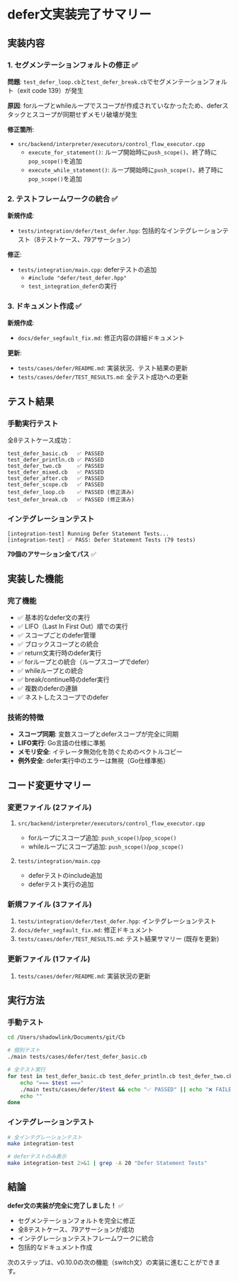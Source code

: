 # defer文実装完了サマリー

## 実装内容

### 1. セグメンテーションフォルトの修正 ✅
**問題**: `test_defer_loop.cb`と`test_defer_break.cb`でセグメンテーションフォルト（exit code 139）が発生

**原因**: forループとwhileループでスコープが作成されていなかったため、deferスタックとスコープが同期せずメモリ破壊が発生

**修正箇所**:
- `src/backend/interpreter/executors/control_flow_executor.cpp`
  - `execute_for_statement()`: ループ開始時に`push_scope()`、終了時に`pop_scope()`を追加
  - `execute_while_statement()`: ループ開始時に`push_scope()`、終了時に`pop_scope()`を追加

### 2. テストフレームワークの統合 ✅
**新規作成**:
- `tests/integration/defer/test_defer.hpp`: 包括的なインテグレーションテスト（8テストケース、79アサーション）

**修正**:
- `tests/integration/main.cpp`: deferテストの追加
  - `#include "defer/test_defer.hpp"`
  - `test_integration_defer`の実行

### 3. ドキュメント作成 ✅
**新規作成**:
- `docs/defer_segfault_fix.md`: 修正内容の詳細ドキュメント

**更新**:
- `tests/cases/defer/README.md`: 実装状況、テスト結果の更新
- `tests/cases/defer/TEST_RESULTS.md`: 全テスト成功への更新

## テスト結果

### 手動実行テスト
全8テストケース成功：
```
test_defer_basic.cb   ✅ PASSED
test_defer_println.cb ✅ PASSED
test_defer_two.cb     ✅ PASSED
test_defer_mixed.cb   ✅ PASSED
test_defer_after.cb   ✅ PASSED
test_defer_scope.cb   ✅ PASSED
test_defer_loop.cb    ✅ PASSED (修正済み)
test_defer_break.cb   ✅ PASSED (修正済み)
```

### インテグレーションテスト
```
[integration-test] Running Defer Statement Tests...
[integration-test] ✅ PASS: Defer Statement Tests (79 tests)
```

**79個のアサーション全てパス** ✅

## 実装した機能

### 完了機能
- ✅ 基本的なdefer文の実行
- ✅ LIFO（Last In First Out）順での実行
- ✅ スコープごとのdefer管理
- ✅ ブロックスコープとの統合
- ✅ return文実行時のdefer実行
- ✅ forループとの統合（ループスコープでdefer）
- ✅ whileループとの統合
- ✅ break/continue時のdefer実行
- ✅ 複数のdeferの連鎖
- ✅ ネストしたスコープでのdefer

### 技術的特徴
- **スコープ同期**: 変数スコープとdeferスコープが完全に同期
- **LIFO実行**: Go言語の仕様に準拠
- **メモリ安全**: イテレータ無効化を防ぐためのベクトルコピー
- **例外安全**: defer実行中のエラーは無視（Go仕様準拠）

## コード変更サマリー

### 変更ファイル (2ファイル)
1. `src/backend/interpreter/executors/control_flow_executor.cpp`
   - forループにスコープ追加: `push_scope()`/`pop_scope()`
   - whileループにスコープ追加: `push_scope()`/`pop_scope()`

2. `tests/integration/main.cpp`
   - deferテストのinclude追加
   - deferテスト実行の追加

### 新規ファイル (3ファイル)
1. `tests/integration/defer/test_defer.hpp`: インテグレーションテスト
2. `docs/defer_segfault_fix.md`: 修正ドキュメント
3. `tests/cases/defer/TEST_RESULTS.md`: テスト結果サマリー (既存を更新)

### 更新ファイル (1ファイル)
1. `tests/cases/defer/README.md`: 実装状況の更新

## 実行方法

### 手動テスト
```bash
cd /Users/shadowlink/Documents/git/Cb

# 個別テスト
./main tests/cases/defer/test_defer_basic.cb

# 全テスト実行
for test in test_defer_basic.cb test_defer_println.cb test_defer_two.cb test_defer_mixed.cb test_defer_after.cb test_defer_scope.cb test_defer_loop.cb test_defer_break.cb; do
    echo "=== $test ==="
    ./main tests/cases/defer/$test && echo "✅ PASSED" || echo "❌ FAILED"
    echo ""
done
```

### インテグレーションテスト
```bash
# 全インテグレーションテスト
make integration-test

# deferテストのみ表示
make integration-test 2>&1 | grep -A 20 "Defer Statement Tests"
```

## 結論

**defer文の実装が完全に完了しました！** ✅

- セグメンテーションフォルトを完全に修正
- 全8テストケース、79アサーションが成功
- インテグレーションテストフレームワークに統合
- 包括的なドキュメント作成

次のステップは、v0.10.0の次の機能（switch文）の実装に進むことができます。
